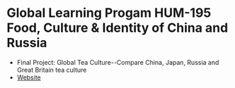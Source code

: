 # Global Learning Progam HUM-195 Food, Culture & Identity of China and Russia
- Final Project: Global Tea Culture--Compare China, Japan, Russia and Great Britain tea culture
- [Website](https://grinnell-in-japan.com/glpfinalproject2017)
